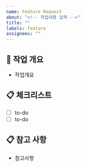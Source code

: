 ```yaml
---
name: Feature Request
about: "<!-- 작업내용 입력 -->"
title: ""
labels: feature
assignees: ""
---
```


## 📝 작업 개요

- 작업개요

## 📋 체크리스트

- [ ] to-do
- [ ] to-do

## 📋 참고 사항

- 참고사항
